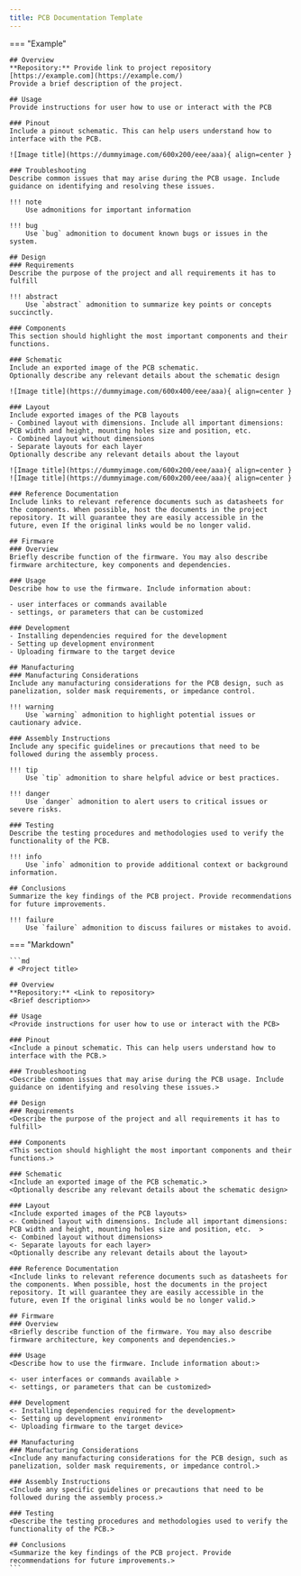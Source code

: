 ```yaml
---
title: PCB Documentation Template
---
```


=== "Example"

    ## Overview
    **Repository:** Provide link to project repository [https://example.com](https://example.com/)  
    Provide a brief description of the project. 

    ## Usage
    Provide instructions for user how to use or interact with the PCB 

    ### Pinout
    Include a pinout schematic. This can help users understand how to interface with the PCB.

    ![Image title](https://dummyimage.com/600x200/eee/aaa){ align=center }

    ### Troubleshooting
    Describe common issues that may arise during the PCB usage. Include guidance on identifying and resolving these issues.

    !!! note
        Use admonitions for important information

    !!! bug
        Use `bug` admonition to document known bugs or issues in the system.

    ## Design
    ### Requirements
    Describe the purpose of the project and all requirements it has to fulfill

    !!! abstract
        Use `abstract` admonition to summarize key points or concepts succinctly.

    ### Components
    This section should highlight the most important components and their functions. 

    ### Schematic
    Include an exported image of the PCB schematic.  
    Optionally describe any relevant details about the schematic design

    ![Image title](https://dummyimage.com/600x400/eee/aaa){ align=center }

    ### Layout
    Include exported images of the PCB layouts  
    - Combined layout with dimensions. Include all important dimensions: PCB width and height, mounting holes size and position, etc.  
    - Combined layout without dimensions  
    - Separate layouts for each layer  
    Optionally describe any relevant details about the layout

    ![Image title](https://dummyimage.com/600x200/eee/aaa){ align=center }
    ![Image title](https://dummyimage.com/600x200/eee/aaa){ align=center }

    ### Reference Documentation
    Include links to relevant reference documents such as datasheets for the components. When possible, host the documents in the project repository. It will guarantee they are easily accessible in the future, even If the original links would be no longer valid.

    ## Firmware
    ### Overview
    Briefly describe function of the firmware. You may also describe firmware architecture, key components and dependencies.

    ### Usage
    Describe how to use the firmware. Include information about:

    - user interfaces or commands available  
    - settings, or parameters that can be customized

    ### Development  
    - Installing dependencies required for the development  
    - Setting up development environment  
    - Uploading firmware to the target device

    ## Manufacturing
    ### Manufacturing Considerations
    Include any manufacturing considerations for the PCB design, such as panelization, solder mask requirements, or impedance control.

    !!! warning
        Use `warning` admonition to highlight potential issues or cautionary advice.

    ### Assembly Instructions
    Include any specific guidelines or precautions that need to be followed during the assembly process.

    !!! tip
        Use `tip` admonition to share helpful advice or best practices.

    !!! danger
        Use `danger` admonition to alert users to critical issues or severe risks.

    ### Testing
    Describe the testing procedures and methodologies used to verify the functionality of the PCB. 

    !!! info 
        Use `info` admonition to provide additional context or background information.

    ## Conclusions
    Summarize the key findings of the PCB project. Provide recommendations for future improvements.

    !!! failure
        Use `failure` admonition to discuss failures or mistakes to avoid.

=== "Markdown"

    ```md
    # <Project title>

    ## Overview
    **Repository:** <Link to repository>
    <Brief description>>

    ## Usage
    <Provide instructions for user how to use or interact with the PCB>

    ### Pinout
    <Include a pinout schematic. This can help users understand how to interface with the PCB.>

    ### Troubleshooting
    <Describe common issues that may arise during the PCB usage. Include guidance on identifying and resolving these issues.>

    ## Design
    ### Requirements
    <Describe the purpose of the project and all requirements it has to fulfill>

    ### Components
    <This section should highlight the most important components and their functions.> 

    ### Schematic
    <Include an exported image of the PCB schematic.>  
    <Optionally describe any relevant details about the schematic design>

    ### Layout
    <Include exported images of the PCB layouts>
    <- Combined layout with dimensions. Include all important dimensions: PCB width and height, mounting holes size and position, etc.  >
    <- Combined layout without dimensions>  
    <- Separate layouts for each layer>  
    <Optionally describe any relevant details about the layout>

    ### Reference Documentation
    <Include links to relevant reference documents such as datasheets for the components. When possible, host the documents in the project repository. It will guarantee they are easily accessible in the future, even If the original links would be no longer valid.>

    ## Firmware
    ### Overview
    <Briefly describe function of the firmware. You may also describe firmware architecture, key components and dependencies.>

    ### Usage
    <Describe how to use the firmware. Include information about:>

    <- user interfaces or commands available > 
    <- settings, or parameters that can be customized>

    ### Development  
    <- Installing dependencies required for the development>  
    <- Setting up development environment>  
    <- Uploading firmware to the target device>

    ## Manufacturing
    ### Manufacturing Considerations
    <Include any manufacturing considerations for the PCB design, such as panelization, solder mask requirements, or impedance control.>

    ### Assembly Instructions
    <Include any specific guidelines or precautions that need to be followed during the assembly process.>

    ### Testing
    <Describe the testing procedures and methodologies used to verify the functionality of the PCB.> 

    ## Conclusions
    <Summarize the key findings of the PCB project. Provide recommendations for future improvements.>
    ```